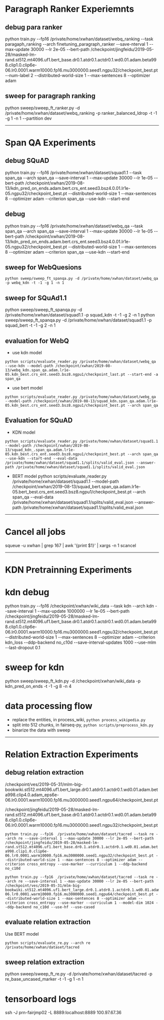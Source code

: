 # Paragraph Ranker Experiemnts
## debug para ranker
python train.py --fp16  /private/home/xwhan/dataset/webq_ranking --task paragaph_ranking --arch finetuning_paragraph_ranker --save-nterval 1 --max-update 30000 --lr 2e-05 --bert-path /checkpoint/jingfeidu/2019-05-28/masked-lm-rand.st512.mt4096.uf1.bert_base.dr0.1.atdr0.1.actdr0.1.wd0.01.adam.beta998.clip1.0.clip6e-06.lr0.0001.warm10000.fp16.mu3000000.seed1.ngpu32/checkpoint_best.pt --num-label 2 --distributed-world-size 1 --max-sentences 8 --optimizer adam
## sweep for paragraph ranking
python sweep/sweep_ft_ranker.py -d /private/home/xwhan/dataset/webq_ranking -p ranker_balanced_ldrop -t -1 -g 1 -n 1 --partition dev

------------------------------------

# Span QA Experiments
## debug SQuAD
python train.py --fp16  /private/home/xwhan/dataset/squad1.1 --task span_qa --arch span_qa --save-interval 1 --max-update 30000 --lr 1e-05 --bert-path /checkpoint/xwhan/2019-08-13/kdn_pred_on_ends.adam.bert.crs_ent.seed3.bsz4.0.01.lr1e-05.ngpu32/checkpoint_best.pt --distributed-world-size 1 --max-sentences 8 --optimizer adam --criterion span_qa --use-kdn --start-end
## debug 
python train.py --fp16  /private/home/xwhan/dataset/webq_qa --task span_qa --arch span_qa --save-interval 1 --max-update 30000 --lr 1e-05 --bert-path /checkpoint/xwhan/2019-08-13/kdn_pred_on_ends.adam.bert.crs_ent.seed3.bsz4.0.01.lr1e-05.ngpu32/checkpoint_best.pt --distributed-world-size 1 --max-sentences 8 --optimizer adam --criterion span_qa --use-kdn --start-end

## sweep for WebQuesions

```python sweep/sweep_ft_spanqa.py -d /private/home/xwhan/dataset/webq_qa -p webq_kdn -t -1 -g 1 -n 1```

## sweep for SQuAd1.1 

python sweep/sweep_ft_spanqa.py -d /private/home/xwhan/dataset/squad1.1 -p squad_kdn -t -1 -g 2 -n 1
python sweep/sweep_ft_spanqa.py -d /private/home/xwhan/dataset/squad1.1 -p squad_bert -t -1 -g 2 -n 1

## evaluation for WebQ
* use kdn model 
```
python scripts/evaluate_reader.py /private/home/xwhan/dataset/webq_qa --use-kdn --model-path /checkpoint/xwhan/2019-08-13/webq_kdn.span_qa.adam.lr1e-05.kdn_best.crs_ent.seed3.bsz8.ngpu1/checkpoint_last.pt --start-end -a span_qa
```
* use bert model
```
python scripts/evaluate_reader.py /private/home/xwhan/dataset/webq_qa --model-path /checkpoint/xwhan/2019-08-13/squad_kdn.span_qa.adam.lr1e-05.kdn_best.crs_ent.seed3.bsz8.ngpu1/checkpoint_best.pt --arch span_qa 
```

## Evaluation for SQuAD
* KDN model
```
python scripts/evaluate_reader.py /private/home/xwhan/dataset/squad1.1 --model-path /checkpoint/xwhan/2019-08-13/squad_kdn_.span_qa.adam.lr1e-05.kdn_best.crs_ent.seed3.bsz8.ngpu1/checkpoint_best.pt --arch span_qa --use-kdn --start-end --eval-data /private/home/xwhan/dataset/squad1.1/splits/valid_eval.json --answer-path /private/home/xwhan/dataset/squad1.1/splits/valid_eval.json
```
* BERT model
python scripts/evaluate_reader.py /private/home/xwhan/dataset/squad1.1 --model-path /checkpoint/xwhan/2019-08-13/squad_bert.span_qa.adam.lr1e-05.bert_best.crs_ent.seed3.bsz8.ngpu1/checkpoint_best.pt --arch span_qa --eval-data /private/home/xwhan/dataset/squad1.1/splits/valid_eval.json --answer-path /private/home/xwhan/dataset/squad1.1/splits/valid_eval.json

------------------------------------

# Cancel all jobs
squeue -u xwhan | grep 167 | awk '{print $1}' | xargs -n 1 scancel

------------------------------------
# KDN Pretrainning Experiments
# kdn debug
python train.py --fp16 /checkpoint/xwhan/wiki_data --task kdn --arch kdn --save-interval 1 --max-update 1000000 --lr 1e-05 --bert-path /checkpoint/jingfeidu/2019-05-28/masked-lm-rand.st512.mt4096.uf1.bert_base.dr0.1.atdr0.1.actdr0.1.wd0.01.adam.beta998.clip1.0.clip6e-06.lr0.0001.warm10000.fp16.mu3000000.seed1.ngpu32/checkpoint_best.pt --distributed-world-size 1 --max-sentences 8 --optimizer adam --criterion kdn_loss --ddp-backend no_c10d --save-interval-updates 1000 --use-mlm --last-dropout 0.1
# sweep for kdn
python sweep/sweep_ft_kdn.py -d /checkpoint/xwhan/wiki_data -p kdn_pred_on_ends -t -1 -g 8 -n 4

# data processing flow
* replace the entities, in process_wiki, `python process_wikipedia.py`
* split into 512 chunks, in fairseq-py, `python scripts/preprocess_kdn.py`
* binarize the data with sweep

------------------------------------
# Relation Extraction Experiments

## debug relation extraction
/checkpoint/ves/2019-05-31/mlm-big-bookwiki.st512.mt4096.uf1.bert_large.dr0.1.atdr0.1.actdr0.1.wd0.01.adam.beta998.clip4.0.adam_eps6e-06.lr0.0001.warm10000.fp16.mu3000000.seed1.ngpu64/checkpoint_best.pt

/checkpoint/jingfeidu/2019-05-28/masked-lm-rand.st512.mt4096.uf1.bert_base.dr0.1.atdr0.1.actdr0.1.wd0.01.adam.beta998.clip1.0.clip6e-06.lr0.0001.warm10000.fp16.mu3000000.seed1.ngpu32/checkpoint_best.pt

```python train.py --fp16  /private/home/xwhan/dataset/tacred --task re --arch re --save-interval 1 --max-update 30000 --lr 2e-05 --bert-path /checkpoint/jingfeidu/2019-05-28/masked-lm-rand.st512.mt4096.uf1.bert_base.dr0.1.atdr0.1.actdr0.1.wd0.01.adam.beta998.clip1.0.clip6e-06.lr0.0001.warm10000.fp16.mu3000000.seed1.ngpu32/checkpoint_best.pt --distributed-world-size 1 --max-sentences 8 --optimizer adam --criterion cross_entropy --use-marker --curriculum 1 --ddp-backend no_c10d```

```use
python train.py --fp16  /private/home/xwhan/dataset/tacred --task re --arch re --save-interval 1 --max-update 30000 --lr 2e-05 --bert-path /checkpoint/ves/2019-05-31/mlm-big-bookwiki.st512.mt4096.uf1.bert_large.dr0.1.atdr0.1.actdr0.1.wd0.01.adam.beta998.clip4.0.adam_eps6e-06.lr0.0001.warm10000.fp16.mu3000000.seed1.ngpu64/checkpoint_best.pt --distributed-world-size 1 --max-sentences 8 --optimizer adam --criterion cross_entropy --use-marker --curriculum 1 --model-dim 1024 --ddp-backend no_c10d --use-hf --use-cased
```

## evaluate relation extraction
Use BERT model
```
python scripts/evaluate_re.py --arch re /private/home/xwhan/dataset/tacred 
```

## sweep relation extraction
python sweep/sweep_ft_re.py -d /private/home/xwhan/dataset/tacred -p re_base_uncased_marker -t -1 -g 1 -n 1 

# tensorboard logs
ssh -J prn-fairjmp02 -L 8889:localhost:8889 100.97.67.36


